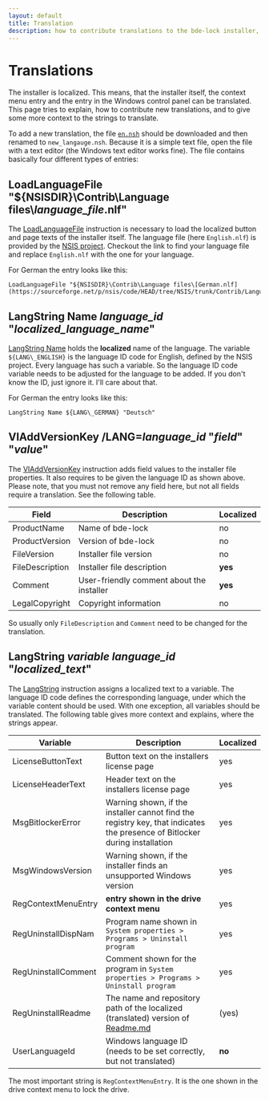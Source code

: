 ```yaml
---
layout: default
title: Translation
description: how to contribute translations to the bde-lock installer, which will appear in the context menu, the Windows control panel and the installer itself
---
```


# Translations

The installer is localized. This means, that the installer itself, the context menu entry and the entry in the Windows control panel can be translated. This page tries to explain, how to contribute new translations, and to give some more context to the strings to translate.

To add a new translation, the file [`en.nsh`](https://github.com/dleidert/bde-lock/blob/master/locale/en.nsh) should be downloaded and then renamed to `new_langauge.nsh`. Because it is a simple text file, open the file with a text editor (the Windows text editor works fine). The file contains basically four different types of entries:

## LoadLanguageFile "${NSISDIR}\Contrib\Language files\\*language\_file*.nlf"

The [LoadLanguageFile](https://nsis.sourceforge.io/Reference/LoadLanguageFile) instruction is necessary to load the localized button and page texts of the installer itself. The language file (here `English.nlf`) is provided by the [NSIS project](https://sourceforge.net/p/nsis/code/HEAD/tree/NSIS/trunk/Contrib/Language%20files). Checkout the link to find your language file and replace `English.nlf` with the one for your language.

For German the entry looks like this:

```
LoadLanguageFile "${NSISDIR}\Contrib\Language files\[German.nlf](https://sourceforge.net/p/nsis/code/HEAD/tree/NSIS/trunk/Contrib/Language%20files/German.nlf)"
``` 

## LangString Name *language\_id* "*localized\_language\_name*"

[LangString Name](https://nsis.sourceforge.io/Reference/LangString) holds the **localized** name of the language. The variable `${LANG\_ENGLISH}` is the language ID code for English, defined by the NSIS project. Every language has such a variable. So the language ID code variable needs to be adjusted for the language to be added. If you don't know the ID, just ignore it. I'll care about that.

For German the entry looks like this:

```
LangString Name ${LANG\_GERMAN} "Deutsch"
```

## VIAddVersionKey /LANG=*language\_id* "*field*" "*value*"

The [VIAddVersionKey](https://nsis.sourceforge.io/Reference/VIAddVersionKey) instruction adds field values to the installer file properties. It also requires to be given the language ID as shown above. Please note, that you must not remove any field here, but not all fields require a translation. See the following table.

Field | Description | Localized
------|-------------|----------
ProductName | Name of bde-lock | no
ProductVersion | Version of bde-lock | no
FileVersion | Installer file version | no
FileDescription | Installer file description | **yes**
Comment | User-friendly comment about the installer | **yes**
LegalCopyright | Copyright information | no

So usually only `FileDescription` and `Comment` need to be changed for the translation.

## LangString *variable* *language\_id* "*localized\_text*"

The [LangString](https://nsis.sourceforge.io/Reference/LangString) instruction assigns a localized text to a variable. The language ID code defines the corresponding language, under which the variable content should be used. With one exception, all variables should be translated. The following table gives more context and explains, where the strings appear.

Variable | Description | Localized
---------|-------------|----------
LicenseButtonText   | Button text on the installers license page | yes
LicenseHeaderText   | Header text on the installers license page | yes
MsgBitlockerError   | Warning shown, if the installer cannot find the registry key, that indicates the presence of Bitlocker during installation | yes
MsgWindowsVersion   | Warning shown, if the installer finds an unsupported Windows version | yes
RegContextMenuEntry | **entry shown in the drive context menu** | yes
RegUninstallDispNam | Program name shown in `System properties > Programs > Uninstall program` | yes
RegUninstallComment | Comment shown for the program in `System properties > Programs > Uninstall program` | yes
RegUninstallReadme  | The name and repository path of the localized (translated) version of [Readme.md](https://github.com/dleidert/bde-lock/blob/master/Readme.md) | (yes)
UserLanguageId      | Windows language ID (needs to be set correctly, but not translated) | **no**

The most important string is `RegContextMenuEntry`. It is the one shown in the drive context menu to lock the drive.
